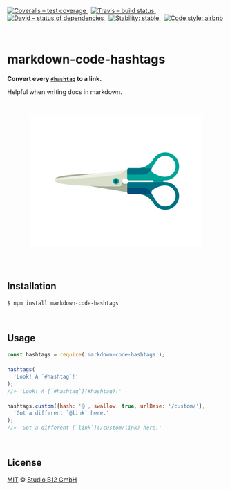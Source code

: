 [![Coveralls – test coverage
](https://img.shields.io/coveralls/studio-b12/markdown-code-hashtags.svg?style=flat-square)
](https://coveralls.io/r/studio-b12/markdown-code-hashtags)
 [![Travis – build status
](https://img.shields.io/travis/studio-b12/markdown-code-hashtags/master.svg?style=flat-square)
](https://travis-ci.org/studio-b12/markdown-code-hashtags)
 [![David – status of dependencies
](https://img.shields.io/david/studio-b12/markdown-code-hashtags.svg?style=flat-square)
](https://david-dm.org/studio-b12/markdown-code-hashtags)
 [![Stability: stable
](https://img.shields.io/badge/stability-stable-brightgreen.svg?style=flat-square)
](https://nodejs.org/api/documentation.html#documentation_stability_index)
 [![Code style: airbnb
](https://img.shields.io/badge/code%20style-airbnb-777777.svg?style=flat-square)
](https://github.com/airbnb/javascript)




<div                                                         id="/">&nbsp;</div>

markdown-code-hashtags
======================

**Convert every [`#hashtag`](#hashtag) to a link.**

Helpful when writing docs in markdown.




<p align="center"><a
  title="Graphic by the great Justin Mezzell"
  href="http://justinmezzell.tumblr.com/post/95370140878"
  >
  <br/>
  <br/>
  <img
    src="Readme/Scissors.gif"
    width="400"
    height="300"
  />
  <br/>
  <br/>
</a></p>




<div                                             id="/installation">&nbsp;</div>

Installation
------------

```sh
$ npm install markdown-code-hashtags
```




<div                                                    id="/usage">&nbsp;</div>
<a                                                             id="hashtag"></a>

Usage
-----

```js
const hashtags = require('markdown-code-hashtags');

hashtags(
  'Look! A `#hashtag`!'
);
//» 'Look! A [`#hashtag`](#hashtag)!'

hashtags.custom({hash: '@', swallow: true, urlBase: '/custom/'},
  'Got a different `@link` here.'
);
//» 'Got a different [`link`](/custom/link) here.'
```




<div                                                  id="/license">&nbsp;</div>

License
-------

[MIT][] © [Studio B12 GmbH][]

[MIT]:              ./License.md
[Studio B12 GmbH]:  http://studio-b12.de
